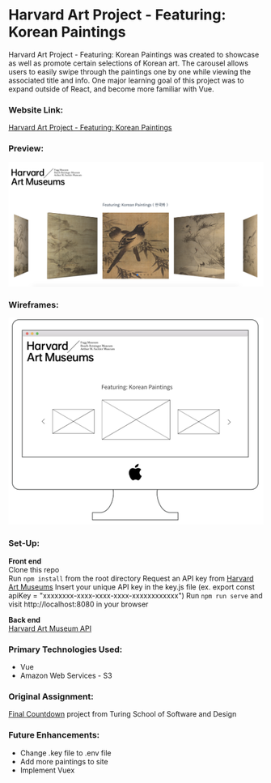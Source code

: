 # Harvard Art Project - Featuring: Korean Paintings

Harvard Art Project - Featuring: Korean Paintings was created to showcase as well as promote certain selections of Korean art. The carousel allows users to easily swipe through the paintings one by one while viewing the associated title and info. One major learning goal of this project was to expand outside of React, and become more familiar with Vue.

### Website Link:
[Harvard Art Project - Featuring: Korean Paintings](http://harvard-art-project.s3-website-us-west-2.amazonaws.com/)

### Preview:
![Final Screenshot](harvard-art-project-ss.png)

### Wireframes:
![Wireframes](korean-paintings-ss.png)

### Set-Up:
**Front end**  
Clone this repo  
Run `npm install` from the root directory
Request an API key from [Harvard Art Museums](https://www.harvardartmuseums.org/collections/api)
Insert your unique API key in the key.js file (ex. export const apiKey = "xxxxxxxx-xxxx-xxxx-xxxx-xxxxxxxxxxxx")
Run `npm run serve` and visit http://localhost:8080 in your browser

**Back end**   
[Harvard Art Museum API](https://www.harvardartmuseums.org/collections/api)

### Primary Technologies Used:
* Vue
* Amazon Web Services - S3

### Original Assignment: 
[Final Countdown](http://frontend.turing.io/projects/final-countdown.html) project from Turing School of Software and Design  

### Future Enhancements:
* Change .key file to .env file
* Add more paintings to site
* Implement Vuex
